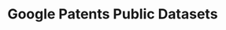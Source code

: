 ---
api_or_bulk_downloads: API, Bulk export
bigquery: https://console.cloud.google.com/bigquery?p=patents-public-data&d=patents&page=dataset
citation: “Google Patents Public Data” by IFI CLAIMS Patent Services and Google, used
  under CC BY 4.0
code: 'patent analysis sample code: https://github.com/google/patents-public-data,
  source code not accessible'
contributors: Google Patents
cost: None
description: Worldwide (100+ countries) bibliographic and USPTO full-text, available
  via BigQuery. Provided by IFI CLAIMS Patent Services, a worldwide bibliographic
  and US full-text dataset of patent publications. Updated quarterly.
documentation: https://cloud.google.com/blog/topics/public-datasets/google-patents-public-datasets-connecting-public-paid-and-private-patent-data
last_edit: Mon, 04 Apr 2022 19:03:34 GMT
location: https://console.cloud.google.com/marketplace/details/google_patents_public_datasets/google-patents-public-data
maintained_by: Google Patents https://patents.google.com/
record_creation_timestamp: 12/6/2020 17:20:46
schema_fields: '[''description_localized_html'', ''application_number'', ''country_code'',
  ''claims_localized'', ''locarno'', ''spif_application_number'', ''title_localized'',
  ''examiner'', ''priority_date'', ''abstract_localized'', ''fi'', ''citation'', ''parent'',
  ''priority_claim'', ''art_unit'', ''kind_code'', ''application_number_formatted'',
  ''child'', ''publication_number'', ''filing_date'', ''assignee'', ''pct_number'',
  ''inventor_harmonized'', ''publication_date'', ''entity_status'', ''description_localized'',
  ''inventor'', ''application_kind'', ''assignee_harmonized'', ''fterm'', ''claims_localized_html'',
  ''cpc'', ''ipc'', ''family_id'', ''uspc'', ''grant_date'', ''spif_publication_number'']'
shortname: google_patents_public
superseded_by: Fri, 25 Feb 2022 23:34:33 GMT
tags:
- Google Patents
terms_of_use: CC BY 4.0, requires subscription to query API
timeframe: 1834-present (quarterly)
title: Google Patents Public Datasets
uuid: d24e8a7e-7d27-4280-9d85-c6598a1b9b8e
versioning: Yes, quarterly
---